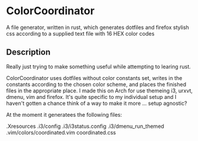 # ColorCoordinator
A file generator, written in rust, which generates dotfiles and firefox stylish css according to a supplied text file with 16 HEX color codes

## Description

Really just trying to make something useful while attempting to learing rust.  

ColorCoordinator uses dotfiles without color constants set, writes in the constants according to the chosen color scheme, and places the finished files
in the appropriate place. I made this on Arch for use themeing i3, urxvt, dmenu, vim and firefox.  It's quite specific to my individual setup and 
I haven't gotten a chance think of a way to make it more ... setup agnostic?

At the moment it generatees the following files:

.Xresources
.i3/config
.i3/i3status.config
.i3/dmenu_run_themed
.vim/colors/coordinated.vim
coordinated.css


